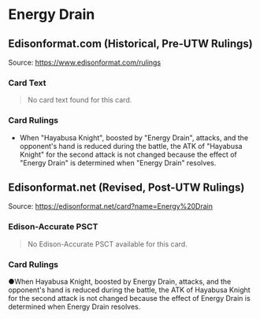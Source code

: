 # Energy Drain

## Edisonformat.com (Historical, Pre-UTW Rulings)

Source: https://www.edisonformat.com/rulings

### Card Text

> No card text found for this card.

### Card Rulings

*   When "Hayabusa Knight", boosted by "Energy Drain", attacks, and the opponent's hand is reduced during the battle, the ATK of "Hayabusa Knight" for the second attack is not changed because the effect of "Energy Drain" is determined when "Energy Drain" resolves.

## Edisonformat.net (Revised, Post-UTW Rulings)

Source: https://edisonformat.net/card?name=Energy%20Drain

### Edison-Accurate PSCT

> No Edison-Accurate PSCT available for this card.

### Card Rulings

●When Hayabusa Knight, boosted by Energy Drain, attacks, and the opponent's hand is reduced during the battle, the ATK of Hayabusa Knight for the second attack is not changed because the effect of Energy Drain is determined when Energy Drain resolves.
            